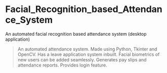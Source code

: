# Facial_Recognition_based_Attendance_System
An automated facial recognition based attendance system (desktop application)

> An automated attendance system.
> Made using Python, Tkinter and OpenCV. 
> Has a leave application system inbuilt.
> Facial biometrics of new users can be added seamlessly. 
> Generates pay slips and attendance reports.
> Provides login feature.
